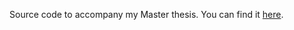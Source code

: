 Source code to accompany my Master thesis. You can find it [here](https://dione.lib.unipi.gr/xmlui/bitstream/handle/unipi/16379/Tressos_2129.pdf).
